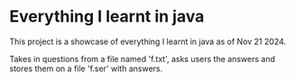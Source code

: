 # Everything I learnt in java

This project is a showcase of everything I learnt in java as of Nov 21 2024.

Takes in questions from a file named 'f.txt', asks users the answers and stores them on a file 'f.ser' with answers.